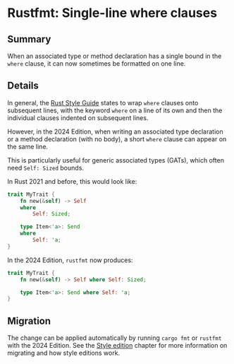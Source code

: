 # Rustfmt: Single-line where clauses

## Summary

When an associated type or method declaration has a single bound in the `where` clause, it can now sometimes be formatted on one line.

## Details

In general, the [Rust Style Guide](../../style-guide/index.html) states to wrap `where` clauses onto subsequent lines, with the keyword `where` on a line of its own and then the individual clauses indented on subsequent lines.

However, in the 2024 Edition, when writing an associated type declaration or a method declaration (with no body), a short `where` clause can appear on the same line.

This is particularly useful for generic associated types (GATs), which often need `Self: Sized` bounds.

In Rust 2021 and before, this would look like:

```rust
trait MyTrait {
    fn new(&self) -> Self
    where
        Self: Sized;

    type Item<'a>: Send
    where
        Self: 'a;
}
```

In the 2024 Edition, `rustfmt` now produces:

```rust
trait MyTrait {
    fn new(&self) -> Self where Self: Sized;

    type Item<'a>: Send where Self: 'a;
}
```

## Migration

The change can be applied automatically by running `cargo fmt` or `rustfmt` with the 2024 Edition. See the [Style edition] chapter for more information on migrating and how style editions work.

[Style edition]: rustfmt-style-edition.md
